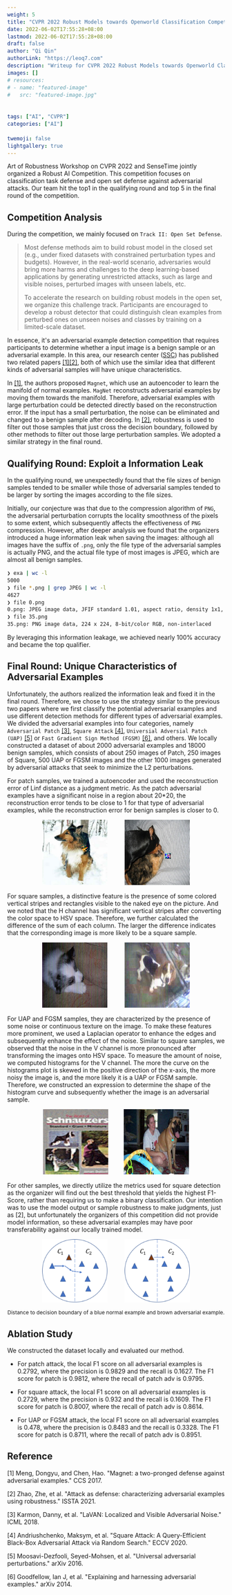 ```yaml
---
weight: 5
title: "CVPR 2022 Robust Models towards Openworld Classification Competition Writeup"
date: 2022-06-02T17:55:28+08:00
lastmod: 2022-06-02T17:55:28+08:00
draft: false
author: "Qi Qin"
authorLink: "https://leoq7.com"
description: "Writeup for CVPR 2022 Robust Models towards Openworld Classification Competition"
images: []
# resources:
# - name: "featured-image"
#   src: "featured-image.jpg"


tags: ["AI", "CVPR"]
categories: ["AI"]

twemoji: false
lightgallery: true
---
```


Art of Robustness Workshop on CVPR 2022 and SenseTime jointly organized a Robust AI Competition. This competition focuses on classification task defense and open set defense against adversarial attacks. Our team hit the top1 in the qualifying round and top 5 in the final round of the competition.

<!--more-->

## Competition Analysis

During the competition, we mainly focused on `Track II: Open Set Defense`.

> Most defense methods aim to build robust model in the closed set (e.g., under fixed datasets with constrained perturbation types and budgets). However, in the real-world scenario, adversaries would bring more harms and challenges to the deep learning-based applications by generating unrestricted attacks, such as large and visible noises, perturbed images with unseen labels, etc.
> 
> To accelerate the research on building robust models in the open set, we organize this challenge track. Participants are encouraged to develop a robust detector that could distinguish clean examples from perturbed ones on unseen noises and classes by training on a limited-scale dataset.

In essence, it's an adversarial example detection competition that requires participants to determine whether a input image is a benign sample or an adversarial example. In this area, our research center ([SSC](https://ssc.sist.shanghaitech.edu.cn/)) has published two related papers [\[1\]](#reference)[\[2\]](#reference), both of which use the similar idea that different kinds of adversarial samples will have unique characteristics.

In [\[1\]](#reference), the authors proposed `Magnet`, which use an autoencoder to learn the manifold of normal examples. `MagNet` reconstructs adversarial examples by moving them towards the manifold. Therefore, adversarial examples with large perturbation could be detected directly based on the reconstruction error. If the input has a small perturbation, the noise can be eliminated and changed to a benign sample after decoding. In [\[2\]](#reference), robustness is used to filter out those samples that just cross the decision boundary, followed by other methods to filter out those large perturbation samples. We adopted a similar strategy in the final round.

## Qualifying Round: Exploit a Information Leak

In the qualifying round, we unexpectedly found that the file sizes of benign samples tended to be smaller while those of adversarial samples tended to be larger by sorting the images according to the file sizes.

Initially, our conjecture was that due to the compression algorithm of `PNG`, the adversarial perturbation corrupts the locality smoothness of the pixels to some extent, which subsequently affects the effectiveness of `PNG` compression. However, after deeper analysis we found that the organizers introduced a huge information leak when saving the images: although all images have the suffix of `.png`, only the file type of the adversarial samples is actually PNG, and the actual file type of most images is JPEG, which are almost all benign samples.
```bash
❯ exa | wc -l
5000
❯ file *.png | grep JPEG | wc -l
4627
❯ file 0.png
0.png: JPEG image data, JFIF standard 1.01, aspect ratio, density 1x1, segment length 16, baseline, precision 8, 224x224, components 3
❯ file 35.png
35.png: PNG image data, 224 x 224, 8-bit/color RGB, non-interlaced
```
By leveraging this information leakage, we achieved nearly 100% accuracy and became the top qualifier.

## Final Round: Unique Characteristics of Adversarial Examples

Unfortunately, the authors realized the information leak and fixed it in the final round. Therefore, we chose to use the strategy similar to the previous two papers where we first classify the potential adversarial examples and use different detection methods for different types of adversarial examples. We divided the adversarial examples into four categories, namely `Adversarial Patch` [\[3\]](#reference), `Square Attack` [\[4\]](#reference), `Universial Adversial Patch (UAP)` [\[5\]](#reference) or `Fast Gradient Sign Method (FGSM)` [\[6\]](#reference), and others. We locally constructed a dataset of about 2000 adversarial examples and 18000 benign samples, which consists of about 250 images of Patch, 250 images of Square, 500 UAP or FGSM images and the other 1000 images generated by adversarial attacks that seek to minimize the L2 perturbations.

For patch samples, we trained a autoencoder and used the reconstruction error of Linf distance as a judgment metric. As the patch adversarial examples have a significant noise in a region about 20*20, the reconstruction error tends to be close to 1 for that type of adversarial examples, while the reconstruction error for benign samples is closer to 0.

<center class="half">
	<img src="./patch.png" width="30%">&nbsp;&nbsp;&nbsp;&nbsp;&nbsp;&nbsp;&nbsp;&nbsp;&nbsp;&nbsp;<img src="./patch2.png" width="30%">
</center>

For square samples, a distinctive feature is the presence of some colored vertical stripes and rectangles visible to the naked eye on the picture. And we noted that the H channel has significant vertical stripes after converting the color space to HSV space. Therefore, we further calculated the difference of the sum of each column. The larger the difference indicates that the corresponding image is more likely to be a square sample.

<center class="half">
	<img src="./square.png" width="30%">&nbsp;&nbsp;&nbsp;&nbsp;&nbsp;&nbsp;&nbsp;&nbsp;&nbsp;&nbsp;<img src="./square2.png" width="30%">
</center>

For UAP and FGSM samples, they are characterized by the presence of some noise or continuous texture on the image. To make these features more prominent, we used a Laplacian operator to enhance the edges and subsequently enhance the effect of the noise. Similar to square samples, we observed that the noise in the V channel is more pronounced after transforming the images onto HSV space. To measure the amount of noise, we computed histograms for the V channel. The more the curve on the histograms plot is skewed in the positive direction of the x-axis, the more noisy the image is, and the more likely it is a UAP or FGSM sample. Therefore, we constructed an expression to determine the shape of the histogram curve and subsequently whether the image is an adversarial sample.

<center class="half">
	<img src="./uap.png" width="30%">&nbsp;&nbsp;&nbsp;&nbsp;&nbsp;&nbsp;&nbsp;&nbsp;&nbsp;<img src="./uap2.png" width="30%">
</center>

For other samples, we directly utilize the metrics used for square detection as the organizer will find out the best threshold that yields the highest F1-Score, rather than requiring us to make a binary classification. Our intention was to use the model output or sample robustness to make judgments, just as [2], but unfortunately the organizers of this competition did not provide model information, so these adversarial examples may have poor transferability against our locally trained model.

<center class="half">
    <img src="./benign.png" width="30%">&nbsp;&nbsp;&nbsp;&nbsp;&nbsp;&nbsp;&nbsp;&nbsp;&nbsp;&nbsp;<img src="./abnormal.png" width="30%">
    <p align="center" style="font-size:12px;">Distance to decision boundary of a blue normal example and brown adversarial example.</p>
</center>

## Ablation Study

We constructed the dataset locally and evaluated our method. 

- For patch attack, the local F1 score on all adversarial examples is 0.2792, where the precision is 0.9829 and the recall is 0.1627. The F1 score for patch is 0.9812, where the recall of patch adv is 0.9795.

- For square attack, the local F1 score on all adversarial examples is 0.2729, where the precision is 0.932 and the recall is 0.1609. The F1 score for patch is 0.8007, where the recall of patch adv is 0.8614.

- For UAP or FGSM attack, the local F1 score on all adversarial examples is 0.478, where the precision is 0.8483 and the recall is 0.3328. The F1 score for patch is 0.8711, where the recall of patch adv is 0.8951.

## Reference

[1] Meng, Dongyu, and Chen, Hao. "Magnet: a two-pronged defense against adversarial examples." CCS 2017.

[2] Zhao, Zhe, et al. "Attack as defense: characterizing adversarial examples using robustness." ISSTA 2021.

[3] Karmon, Danny, et al. "LaVAN: Localized and Visible Adversarial Noise." ICML 2018.

[4] Andriushchenko, Maksym, et al. "Square Attack: A Query-Efficient Black-Box Adversarial Attack via Random Search." ECCV 2020.

[5] Moosavi-Dezfooli, Seyed-Mohsen, et al. "Universal adversarial perturbations." arXiv 2016.

[6] Goodfellow, Ian J, et al. "Explaining and harnessing adversarial examples." arXiv 2014.